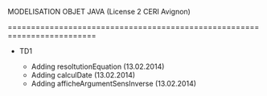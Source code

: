 MODELISATION OBJET JAVA (License 2 CERI Avignon)

=========================================================================

- TD1

  - Adding resoltutionEquation (13.02.2014)
  - Adding calculDate (13.02.2014)
  - Adding afficheArgumentSensInverse (13.02.2014)
